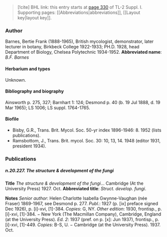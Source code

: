 > [!cite] BHL link: this entry starts at [page 330](https://www.biodiversitylibrary.org/page/33265057) of TL-2 Suppl. I.
> Supporting pages: [[Abbreviations|abbreviations]], [[Layout key|layout key]].

### Author

Barnes, Bertie Frank (1888-1965), British mycologist, demonstrator, later lecturer in botany, Birkbeck College 1922-1933; PH.D. 1928, head Department of Biology, Chelsea Polytechnic 1934-1952. 
**Abbreviated name**: *B.F. Barnes*

#### Herbarium and types

Unknown.

#### Bibliography and biography

Ainsworth p. 275, 327; Barnhart 1: 124; Desmond p. 40 (b. 19 Jul 1888, d. 19 Mar 1965); LS 1006; LS suppl. 1764-1765.

#### Biofile

- Bisby, G.R., Trans. Brit. Mycol. Soc. 50-yr index 1896-1946: 8. 1952 (lists publications).
- Ramsbottom, J., Trans. Brit. mycol. Soc. 30: 10, 13, 14. 1948 (editor 1931, president 1934).

### Publications

##### n.20.227. The structure & development of the fungi

**Title**
*The structure & development of the fungi*... Cambridge (At the University Press) 1927. Oct.
**Abbreviated title**: *Struct. develop. fungi*.

**Notes**
*Senior author*: Helen Charlotte Isabella Gwynne-Vaughan (née Fraser) 1869-1967, see Desmond p. 277.
*Publ*.: 1927 (p. \[ix\] preface signed Dec 1926), p. \[i\]-xvi, \[1\]-384. *Copies*: G, NY.
*Other edition*: 1930, frontisp., p. \[i\]-xvi, \[1\]-384. − New York (The Macmillan Company), Cambridge, England (at the University Press).
*Ed. 2*: 1937 (pref. on p. \[x\]: Jun 1937), frontisp., p. \[i\]-xvi, \[1\]-449. *Copies*: B-S, U. − Cambridge (at the University Press). 1937. Oct.

